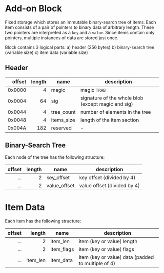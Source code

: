 # Add-on Block

Fixed storage which stores an immutable binary-search tree of items.
Each item consists of a pair of pointers to binary data of arbitrary length.
These two pointers are interpreted as a `key` and a `value`.
Since items contain only pointers, multiple instances of data are stored just once.

Block contains 3 logical parts:
a) header (256 bytes)
b) binary-search tree (variable size)
c) item data (variable size)

## Header

| offset | length   | name         | description  |
|-------:|---------:|--------------|--------------|
| 0x0000 | 4        | magic        | magic `TRAB` |
| 0x0004 | 64       | sig          | signature of the whole blob (except magic and sig) |
| 0x0044 | 4        | tree_count   | number of elements in the tree |
| 0x0048 | 4        | items_size   | length of the item section |
| 0x004A | 182      | reserved     | - |

## Binary-Search Tree

Each node of the tree has the following structure:

| offset | length   | name         | description  |
|-------:|---------:|--------------|--------------|
| ...    | 2        | key_offset   | key   offset (divided by 4) |
| ...    | 2        | value_offset | value offset (divided by 4) |

# Item Data

Each item has the following structure:

| offset | length   | name         | description  |
|-------:|---------:|--------------|--------------|
| ...    | 2        | item_len     | item (key or value) length |
| ...    | 2        | item_flags   | item (key or value) flags |
| ...    | item_len | item_data    | item (key or value) data (padded to multiple of 4) |
